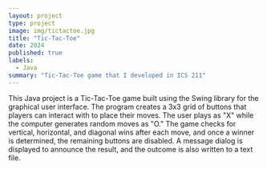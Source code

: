 ```yaml
---
layout: project
type: project
image: img/tictactoe.jpg
title: "Tic-Tac-Toe"
date: 2024
published: true
labels:
  - Java
summary: "Tic-Tac-Toe game that I developed in ICS 211"
---
```

This Java project is a Tic-Tac-Toe game built using the Swing library for the graphical user interface. The program creates a 3x3 grid of buttons that players can interact with to place their moves. The user plays as "X" while the computer generates random moves as "O." The game checks for vertical, horizontal, and diagonal wins after each move, and once a winner is determined, the remaining buttons are disabled. A message dialog is displayed to announce the result, and the outcome is also written to a text file.

